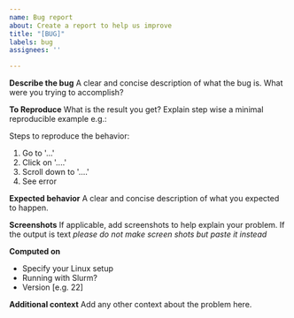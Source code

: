 ```yaml
---
name: Bug report
about: Create a report to help us improve
title: "[BUG]"
labels: bug
assignees: ''

---
```


**Describe the bug**
A clear and concise description of what the bug is. What were you trying to accomplish?

**To Reproduce**
What is the result you get? Explain step wise a minimal reproducible example e.g.:

Steps to reproduce the behavior:
1. Go to '...'
2. Click on '....'
3. Scroll down to '....'
4. See error

**Expected behavior**
A clear and concise description of what you expected to happen.

**Screenshots**
If applicable, add screenshots to help explain your problem. If the output is text *please do not make screen shots but paste it instead*

**Computed on**
 - Specify your Linux setup
 - Running with Slurm?
 - Version [e.g. 22]

**Additional context**
Add any other context about the problem here.
